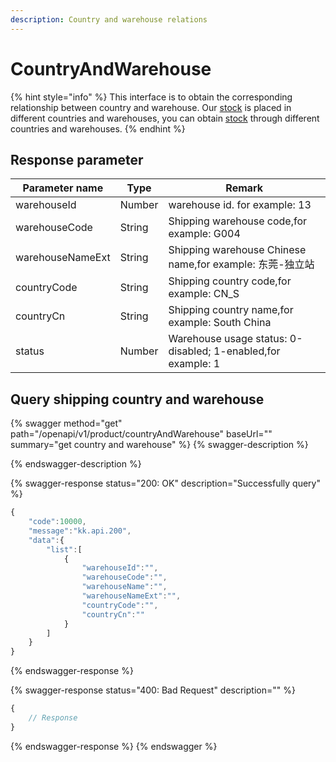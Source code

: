 ```yaml
---
description: Country and warehouse relations
---
```


# CountryAndWarehouse

{% hint style="info" %}
This interface is to obtain the corresponding relationship between country and warehouse. Our [stock](stock.md) is placed in different countries and warehouses, you can obtain [stock](stock.md) through different countries and warehouses.
{% endhint %}

## Response parameter

| Parameter name   | Type   | Remark                                                       |
| ---------------- | ------ | ------------------------------------------------------------ |
| warehouseId      | Number | warehouse id. for example: 13                                |
| warehouseCode    | String | Shipping warehouse code,for example: G004                    |
| warehouseNameExt | String | Shipping warehouse Chinese name,for example: 东莞-独立站          |
| countryCode      | String | Shipping country code,for example: CN\_S                     |
| countryCn        | String | Shipping country name,for example: South China               |
| status           | Number | Warehouse usage status: 0-disabled; 1-enabled,for example: 1 |

## Query shipping country and warehouse

{% swagger method="get" path="/openapi/v1/product/countryAndWarehouse" baseUrl="" summary="get country and warehouse" %}
{% swagger-description %}

{% endswagger-description %}

{% swagger-response status="200: OK" description="Successfully query" %}
```javascript
{
    "code":10000,
    "message":"kk.api.200",
    "data":{
        "list":[
            {
                "warehouseId":"",
                "warehouseCode":"",
                "warehouseName":"",
                "warehouseNameExt":"",
                "countryCode":"",
                "countryCn":""
            }
        ]
    }
}
```
{% endswagger-response %}

{% swagger-response status="400: Bad Request" description="" %}
```javascript
{
    // Response
}
```
{% endswagger-response %}
{% endswagger %}
